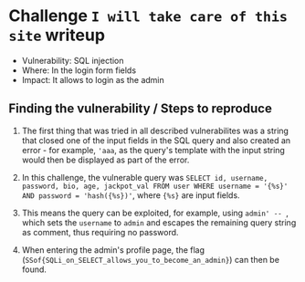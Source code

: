 # Challenge `I will take care of this site` writeup

- Vulnerability: SQL injection
- Where: In the login form fields
- Impact: It allows to login as the admin

## Finding the vulnerability / Steps to reproduce

1. The first thing that was tried in all described vulnerabilites was a string that closed one of the input fields in the SQL query and also created an error - for example, `'aaa`, as the query's template with the input string would then be displayed as part of the error.

2. In this challenge, the vulnerable query was `SELECT id, username, password, bio, age, jackpot_val FROM user WHERE username = '{%s}' AND password = 'hash({%s})'`, where `{%s}` are input fields.

3. This means the query can be exploited, for example, using `admin' -- `, which sets the `username` to `admin` and escapes the remaining query string as comment, thus requiring no password.

4. When entering the admin's profile page, the flag (`SSof{SQLi_on_SELECT_allows_you_to_become_an_admin}`) can then be found.
